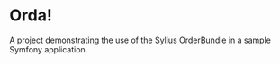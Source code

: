 Orda!
=====

A project demonstrating the use of the Sylius OrderBundle
in a sample Symfony application.
